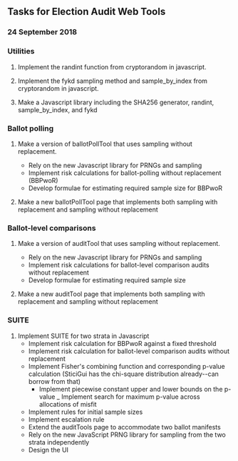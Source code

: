 ## Tasks for Election Audit Web Tools
### 24 September 2018

### Utilities

1. Implement the randint function from cryptorandom in javascript.

1. Implement the fykd sampling method and sample_by_index from cryptorandom in javascript.

1. Make a Javascript library including the SHA256 generator, randint, sample_by_index, and fykd

### Ballot polling

1. Make a version of ballotPollTool that uses sampling without replacement.
    + Rely on the new Javascript library for PRNGs and sampling
    + Implement risk calculations for ballot-polling without replacement (BBPwoR)
    + Develop formulae for estimating required sample size for BBPwoR
    
1. Make a new ballotPollTool page that implements both sampling with replacement and sampling without
replacement

### Ballot-level comparisons

1. Make a version of auditTool that uses sampling without replacement.
    + Rely on the new Javascript library for PRNGs and sampling
    + Implement risk calculations for ballot-level comparison audits without replacement
    + Develop formulae for estimating required sample size 
    
1. Make a new auditTool page that implements both sampling with replacement and sampling without
replacement

### SUITE

1. Implement SUITE for two strata in Javascript
    + Implement risk calculation for BBPwoR against a fixed threshold
    + Implement risk calculation for ballot-level comparison audits without replacement
    + Implement Fisher's combining function and corresponding p-value calculation 
(SticiGui has the chi-square distribution already--can borrow from that)
        - Implement piecewise constant upper and lower bounds on the p-value
        _ Implement search for maximum p-value across allocations of misfit   
    + Implement rules for initial sample sizes
    + Implement escalation rule
    + Extend the auditTools page to accommodate two ballot manifests
    + Rely on the new JavaScript PRNG library for sampling from the two strata independently
    + Design the UI
    